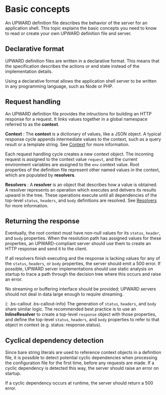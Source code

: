 # Basic concepts

An UPWARD definition file describes the behavior of the server for an application shell.
This topic explains the basic concepts you need to know to read or create your own UPWARD definition file and server.

## Declarative format

UPWARD definition files are written in a declarative format.
This means that the specification describes the actions or end state instead of the implementation details.

Using a declarative format allows the application shell server to be written in any programming language, such as Node or PHP.

## Request handling

An UPWARD definition file provides the intructions for building an HTTP response for a request.
It links values together in a global namespace referred to as the **context**.

**Context**
: The **context** is a dictionary of values, like a JSON object.
  A typical response cycle appends intermediate values to the context, such as a query result or a template string.
  See [Context][] for more information.

Each request handling cycle creates a new context object.
The incoming request is assigned to the context value `request`, and the current environment variables are assigned to the `env` context value. 
Root properties of the definition file represent other named values in the context, which are populated by **resolvers**.

**Resolvers**
: A **resolver** is an object that describes how a value is obtained. 
  A resolver represents an operation which executes and delivers its results upward in the tree.
These operations execute until all dependencies of the top-level `status`, `headers`, and `body` definitions are resolved.
  See [Resolvers][] for more information.

## Returning the response

Eventually, the root context must have non-null values for its `status`, `header`, and `body` properties.
When the resolution path has assigned values for these properties, an UPWARD-compliant server should use them to create an HTTP response and send it to the client.

If all resolvers finish executing and the response is lacking values for any of the `status`, `headers`, or `body` properties, the server should emit a 500 error.
If possible, UPWARD server implementations should use static analysis on startup to trace a path through the decision tree where this occurs and raise an error.

No streaming or buffering interface should be provided; UPWARD servers should not deal in data large enough to require streaming.

{: .bs-callout .bs-callout-info}
The generation of `status`, `headers`, and `body` share similar logic.
The recommended best practice is to use an **InlineResolver** to create a top-level `response` object with those properties, and define the top-level `status`, `headers`, and `body` properties to refer to that object in context (e.g. status: response.status).

## Cyclical dependency detection

Since bare string literals are used to reference context objects in a definition file, it is possible to detect potential cyclic dependencies when processing the configuration file for the first time, before any requests are made.
If a cyclic dependency is detected this way, the server should raise an error on startup.

If a cyclic dependency occurs at runtime, the server should return a 500 error.

[Context]: context.md
[Resolvers]: resolvers/index.md
